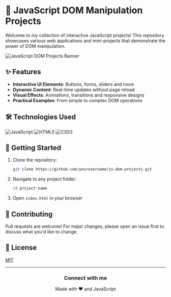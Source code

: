 # 🚀 JavaScript DOM Manipulation Projects

Welcome to my collection of interactive JavaScript projects! This repository showcases various web applications and mini-projects that demonstrate the power of DOM manipulation.

![JavaScript DOM Projects Banner](https://placehold.co/1200x400/4a6fa5/white?text=DOM+Manipulation+Projects)

## ✨ Features

- **Interactive UI Elements**: Buttons, forms, sliders and more
- **Dynamic Content**: Real-time updates without page reload
- **Visual Effects**: Animations, transitions and responsive designs
- **Practical Examples**: From simple to complex DOM operations

## 🛠 Technologies Used

![JavaScript](https://img.shields.io/badge/JavaScript-ES6+-F7DF1E?logo=javascript&logoColor=black)
![HTML5](https://img.shields.io/badge/HTML5-E34F26?logo=html5&logoColor=white)
![CSS3](https://img.shields.io/badge/CSS3-1572B6?logo=css3&logoColor=white)

## 🚀 Getting Started

1. Clone the repository:
   ```bash
   git clone https://github.com/yourusername/js-dom-projects.git
   ```
2. Navigate to any project folder:
   ```bash
   cd project-name
   ```
3. Open `index.html` in your browser

## 🤝 Contributing

Pull requests are welcome! For major changes, please open an issue first to discuss what you'd like to change.

## 📜 License

[MIT](https://choosealicense.com/licenses/mit/)

---

<div align="center">
  <h3>Connect with me</h3>
  <p>Made with ❤️ and JavaScript</p>
</div>
